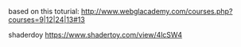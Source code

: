 based on this toturial:
http://www.webglacademy.com/courses.php?courses=9|12|24|13#13

shaderdoy
https://www.shadertoy.com/view/4lcSW4
